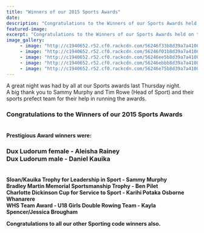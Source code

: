 ```yaml
---
title: "Winners of our 2015 Sports Awards"
date: 
description: "Congratulations to the Winners of our Sports Awards held on the evening of Thursday 15 October 2015 at the Wanganui Racecourse.  Read the full story for photos..."
featured-image: 
excerpt: "Congratulations to the Winners of our Sports Awards held on the evening of Thursday 15 October 2015 at the Wanganui Racecourse."
image_gallery:
     - image: "http://c1940652.r52.cf0.rackcdn.com/56246f33b8d39a7a41000060/Dux-Ludorum-Aleisha-Rainey.jpg"
     - image: "http://c1940652.r52.cf0.rackcdn.com/56246f01b8d39a7a4100005e/Dux-Ludorum-Daniel-Kauika.jpg"
     - image: "http://c1940652.r52.cf0.rackcdn.com/56246ee5b8d39a7a4100005c/Leadership-in-Sport-Sammy-Murphy.jpg"
     - image: "http://c1940652.r52.cf0.rackcdn.com/56246ebbb8d39a7a4100005a/Sportsmanship-Ben-Pilet.jpg"
     - image: "http://c1940652.r52.cf0.rackcdn.com/56246e75b8d39a7a41000058/Service-to-Sport-Karihi-Potaka-Osborne-Whanarere.jpg"
---
```


<p>A great night was had by all at our Sports awards last Thursday night. <br />A big thank you to Sammy Murphy and Tim Rowe (Head of Sport) and their sports prefect team for their help in running the awards.&nbsp;</p>
<h3><strong>Congratulations to the Winners of our 2015 Sports Awards<br />&nbsp;</strong></h3>
<p><span><strong><span>Prestigious Award winners were:&nbsp;</span></strong></span></p>
<h3><span><strong>Dux Ludorum female - Aleisha Rainey</strong><br /><strong>Dux Ludorum male - Daniel Kauika<br /></strong><br /></span></h3>
<p><strong>Sloan/Kauika Trophy for Leadership in Sport - Sammy Murphy</strong><br /><strong>Bradley Martin Memorial Sportsmanship Trophy - Ben Pilet</strong><br /><strong>Charlotte Dickinson Cup for Service to Sport - Karihi Potaka Osborne Whanarere</strong><br /><strong>WHS Team Award - U18 Girls Double Rowing Team - Kayla Spencer/Jessica Brougham</strong></p>
<p><strong>Congratulations to all our other Sporting code winners also.</strong></p>
<p><span><br /></span></p>

